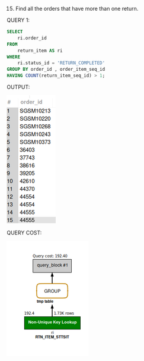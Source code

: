 15. Find all the orders that have more than one return.

QUERY 1:

```sql
SELECT 
    ri.order_id
FROM
    return_item AS ri
WHERE
    ri.status_id = 'RETURN_COMPLETED'
GROUP BY order_id , order_item_seq_id
HAVING COUNT(return_item_seq_id) > 1;


```

OUTPUT:

![Alt text](<Screenshot from 2024-02-28 18-05-56.png>)

QUERY COST:

![Alt text](<Screenshot from 2024-02-28 18-06-08.png>)